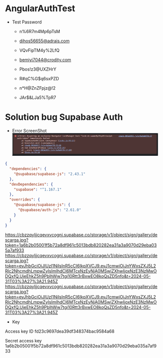 # AngularAuthTest

- Test Password

  - n%6R7m4Mp6pTsM
  - dihos56655@adrais.com
  - VQvFipTM4y%2LfQ
  - bemiyi7044@crodity.com
  - Pbos!z3@UXZHrY
  
  - R#qC%G$q6sxPZD
  - n*H@ZnZFpjz@!2
  - JAr$&LJa5%TpR7

# Solution bug Supabase Auth

- Error ScreenShot
  ![img.png](src/assets/img.png)

```json
{
  "dependencies": {
    "@supabase/supabase-js": "2.43.1"
  },
  "devDependencies": {
    "supabase": "^1.167.1"
  },
  "overrides": {
    "@supabase/supabase-js": {
      "@supabase/auth-js": "2.61.0"
    }
  }
}
```

https://cbzzqyljjcqevxvcognj.supabase.co/storage/v1/object/sign/gallery/descarga.jpg?token=1a6b2b05001f5b72a8df961c5013bdb820282ea31a3a9070d29eba035a7af933
https://cbzzqyljjcqevxvcognj.supabase.co/storage/v1/object/sign/gallery/descarga.jpg?token=eyJhbGciOiJIUzI1NiIsInR5cCI6IkpXVCJ9.eyJ1cmwiOiJnYWxsZXJ5L2Rlc2NhcmdhLmpwZyIsImlhdCI6MTcxNzEyNjA0MSwiZXhwIjoxNzE3NzMwODQxfQ.UjeEhkZ5h9PbIhWw7tgi10Rtt3rBxwEO8koQsZD5nfo&t=2024-05-31T03%3A27%3A21.945Z
https://cbzzqyljjcqevxvcognj.supabase.co/storage/v1/object/sign/gallery/descarga.jpg?token=eyJhbGciOiJIUzI1NiIsInR5cCI6IkpXVCJ9.eyJ1cmwiOiJnYWxsZXJ5L2Rlc2NhcmdhLmpwZyIsImlhdCI6MTcxNzEyNjA0MSwiZXhwIjoxNzE3NzMwODQxfQ.UjeEhkZ5h9PbIhWw7tgi10Rtt3rBxwEO8koQsZD5nfo&t=2024-05-31T03%3A27%3A21.945Z


- Key

Access key ID
fd23c9697dea39df348374bac9584a68

Secret access key
1a6b2b05001f5b72a8df961c5013bdb820282ea31a3a9070d29eba035a7af933
